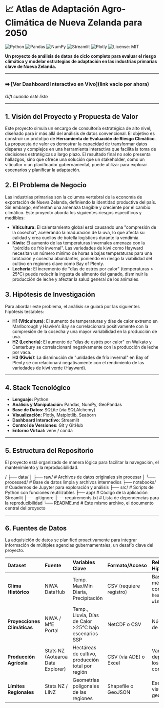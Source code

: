 # 📈 Atlas de Adaptación Agro-Climática de Nueva Zelanda para 2050

![Python](https://img.shields.io/badge/python-3.x-blue.svg) ![Pandas](https://img.shields.io/badge/pandas-2.x-blue.svg) ![NumPy](https://img.shields.io/badge/numpy-1.2x-blue.svg) ![Streamlit](https://img.shields.io/badge/streamlit-1.x-orange.svg) ![Plotly](https://img.shields.io/badge/plotly-5.x-orange.svg) ![License: MIT](https://img.shields.io/badge/License-MIT-yellow.svg)

**Un proyecto de análisis de datos de ciclo completo para evaluar el riesgo climático y modelar estrategias de adaptación en las industrias primarias clave de Nueva Zelanda.**

---

### ➡️ [Ver Dashboard Interactivo en Vivo](link vacio por ahora)

*Gift cuando esté listo*

---

## 1. Visión del Proyecto y Propuesta de Valor

Este proyecto simula un encargo de consultoría estratégica de alto nivel, diseñado para ir más allá del análisis de datos convencional. El objetivo es construir un prototipo de **Herramienta de Evaluación de Riesgo Climático**. La propuesta de valor es demostrar la capacidad de transformar datos dispares y complejos en una herramienta interactiva que facilita la toma de decisiones estratégicas a largo plazo. El resultado final no solo presenta hallazgos, sino que ofrece una solución que un stakeholder, como un viticultor o un planificador gubernamental, puede utilizar para explorar escenarios y planificar la adaptación.

## 2. El Problema de Negocio

Las industrias primarias son la columna vertebral de la economía de exportación de Nueva Zelanda, definiendo la identidad productiva del país. Sin embargo, enfrentan una amenaza tangible y creciente por el cambio climático. Este proyecto aborda los siguientes riesgos específicos y medibles:

* **Viticultura:** El calentamiento global está causando una "compresión de la cosecha", acelerando la maduración de la uva, lo que afecta su calidad y crea cuellos de botella logísticos durante la vendimia.
* **Kiwis:** El aumento de las temperaturas invernales amenaza con la "pérdida de frío invernal". Las variedades de kiwi como Hayward necesitan un número mínimo de horas a bajas temperaturas para una brotación y cosecha abundantes, poniendo en riesgo la viabilidad del cultivo en regiones clave como Bay of Plenty.
* **Lechería:** El incremento de "días de estrés por calor" (temperaturas > 25°C) puede reducir la ingesta de alimento del ganado, disminuir la producción de leche y afectar la salud general de los animales.

## 3. Hipótesis de Investigación

Para abordar este problema, el análisis se guiará por las siguientes hipótesis testables:

* **H1 (Viticultura):** El aumento de temperaturas y días de calor extremo en Marlborough y Hawke's Bay se correlacionará positivamente con la compresión de la cosecha y una mayor variabilidad en la producción de uva.
* **H2 (Lechería):** El aumento de "días de estrés por calor" en Waikato y Canterbury se correlacionará negativamente con la producción de leche por vaca.
* **H3 (Kiwis):** La disminución de "unidades de frío invernal" en Bay of Plenty se correlacionará negativamente con el rendimiento de las variedades de kiwi verde (Hayward).

---

## 4. Stack Tecnológico

* **Lenguaje:** Python
* **Análisis y Manipulación:** Pandas, NumPy, GeoPandas
* **Base de Datos:** SQLite (vía SQLAlchemy)
* **Visualización:** Plotly, Matplotlib, Seaborn
* **Dashboard Interactivo:** Streamlit
* **Control de Versiones:** Git y GitHub
* **Entorno Virtual:** venv / conda

---

## 5. Estructura del Repositorio

El proyecto está organizado de manera lógica para facilitar la navegación, el mantenimiento y la reproducibilidad.

/
├── data/
│   ├── raw/          # Archivos de datos originales sin procesar
│   └── processed/    # Base de datos limpia y archivos intermedios
├── notebooks/        # Cuadernos de Jupyter para exploración y análisis
├── src/              # Scripts de Python con funciones reutilizables
├── app/              # Código de la aplicación Streamlit
├── .gitignore
├── requirements.txt  # Lista de dependencias para la reproducibilidad
└── README.md         # Este mismo archivo, el documento central del proyecto


---

## 6. Fuentes de Datos

La adquisición de datos se planificó proactivamente para integrar información de múltiples agencias gubernamentales, un desafío clave del proyecto.

| Dataset | Fuente | Variables Clave | Formato/Acceso | Relevancia para la Hipótesis |
| :--- | :--- | :--- | :--- | :--- |
| **Clima Histórico** | NIWA DataHub | Temp. Max/Min Diaria, Precipitación | CSV (requiere registro) | Base para calcular métricas históricas como `heat_stress_days` y `winter_chill_units`. |
| **Proyecciones Climáticas**| NIWA / MfE Portal | Temp., Lluvia, Días de Calor >25°C bajo escenarios SSP | NetCDF o CSV | Núcleo del análisis de riesgo futuro. |
| **Producción Agrícola** | Stats NZ (Aotearoa Data Explorer) | Hectáreas de cultivo, producción total por región | CSV (vía ADE) o Excel | Variable dependiente para los modelos de correlación. |
| **Límites Regionales** | Stats NZ / LINZ | Geometrías poligonales de las regiones | Shapefile o GeoJSON | Esencial para la visualización geoespacial. |
